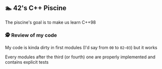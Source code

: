 ## 🏊 42's C++ Piscine

The piscine's goal is to make us learn C++98

### 🕵️ Review of my code

My code is kinda dirty in first modules (I'd say from `00` to `02~03`) but it works

Every modules after the third (or fourth) one are properly implemented and contains explicit tests
